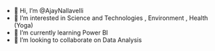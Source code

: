 - 👋 Hi, I’m @AjayNallavelli
- 👀 I’m interested in Science and Technologies ,  Environment , Health (Yoga)
- 🌱 I’m currently learning Power BI
- 💞️ I’m looking to collaborate on Data Analysis


<!---
AjayNallavelli/AjayNallavelli is a ✨ special ✨ repository because its `README.md` (this file) appears on your GitHub profile.
You can click the Preview link to take a look at your changes.
--->
